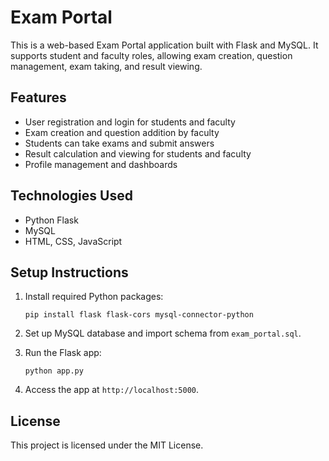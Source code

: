 # Exam Portal

This is a web-based Exam Portal application built with Flask and MySQL. It supports student and faculty roles, allowing exam creation, question management, exam taking, and result viewing.

## Features

- User registration and login for students and faculty
- Exam creation and question addition by faculty
- Students can take exams and submit answers
- Result calculation and viewing for students and faculty
- Profile management and dashboards

## Technologies Used

- Python Flask
- MySQL
- HTML, CSS, JavaScript

## Setup Instructions

1. Install required Python packages:
   ```
   pip install flask flask-cors mysql-connector-python
   ```

2. Set up MySQL database and import schema from `exam_portal.sql`.

3. Run the Flask app:
   ```
   python app.py
   ```

4. Access the app at `http://localhost:5000`.

## License

This project is licensed under the MIT License.
